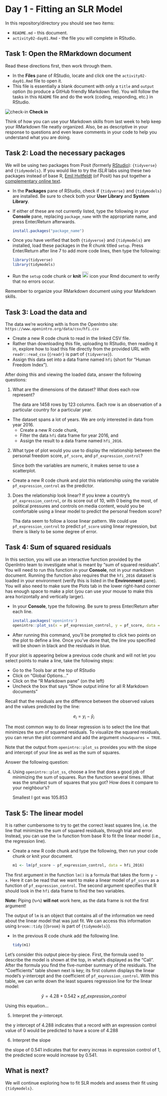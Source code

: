 Day 1 - Fitting an SLR Model
================

In this repository/directory you should see two items:

- `README.md` - this document.
- `activity02-day01.Rmd` - the file you will complete in RStudio.

## Task 1: Open the RMarkdown document

Read these directions first, then work through them.

- In the **Files** pane of RStudio, locate and click one the
  `activity02-day01.Rmd` file to open it.
- This file is essentially a blank document with only a `title` and
  `output` option (to produce a GitHub friendly Markdown file). You will
  follow the tasks in this `README` file and do the work (coding,
  responding, etc.) in RStudio.

![check-in](../README-img/noun-magnifying-glass.png) **Check in**

Think of how you can use your Markdown skills from last week to help
keep your RMarkdown file neatly organized. Also, be as descriptive in
your response to questions and even leave comments in your code to help
you understand what you are doing.

## Task 2: Load the necessary packages

We will be using two packages from Posit (formerly
[RStudio](https://posit.co/)): `{tidyverse}` and `{tidymodels}`. If you
would like to try the *ISLR* labs using these two packages instead of
base R, [Emil Hvitfeldt](https://www.emilhvitfeldt.com/) (of Posit) has
put together a [complementary online
text](https://emilhvitfeldt.github.io/ISLR-tidymodels-labs/index.html).

- In the **Packages** pane of RStudio, check if `{tidyverse}` and
  `{tidymodels}` are installed. Be sure to check both your **User
  Library** and **System Library**.

- If either of these are not currently listed, type the following in
  your **Console** pane, replacing `package_name` with the appropriate
  name, and press Enter/Return afterwards.

  ``` r
  install.packages("package_name")
  ```

- Once you have verified that both `{tidyverse}` and `{tidymodels}` are
  installed, load these packages in the R chunk titled `setup`. Press
  Enter/Return after line 7 to add more code lines, then type the
  following:

  ``` r
  library(tidyverse)
  library(tidymodels)
  ```

- Run the `setup` code chunk or **knit**
  <img src="../README-img/knit-icon.png" alt="knit" width = "20"/> icon
  your Rmd document to verify that no errors occur.

Remember to organize your RMarkdown document using your Markdown skills.

## Task 3: Load the data and

The data we’re working with is from the OpenIntro site:
`https://www.openintro.org/data/csv/hfi.csv`

- Create a new R code chunk to read in the linked CSV file.
- Rather than downloading this file, uploading to RStudio, then reading
  it in, explore how to load this file directly from the provided URL
  with `readr::read_csv` (`{readr}` is part of `{tidyverse}`).
- Assign this data set into a data frame named `hfi` (short for “Human
  Freedom Index”).

After doing this and viewing the loaded data, answer the following
questions:

1.  What are the dimensions of the dataset? What does each row
    represent?
    
    The data are 1458 rows by 123 columns. Each row is an observation of a particular country for a particular year.

- The dataset spans a lot of years. We are only interested in data from
  year 2016.
  - Create a new R code chunk,
  - Filter the data `hfi` data frame for year 2016, and
  - Assign the result to a data frame named `hfi_2016`.

2.  What type of plot would you use to display the relationship between
    the personal freedom score, `pf_score`, and `pf_expression_control`?
    
    Since both the variables are numeric, it makes sense to use a scatterplot.

- Create a new R code chunk and plot this relationship using the
  variable `pf_expression_control` as the predictor.

3.  Does the relationship look linear? If you knew a country’s
    `pf_expression_control`, or its score out of 10, with 0 being the
    most, of political pressures and controls on media content, would
    you be comfortable using a linear model to predict the personal
    freedom score?
    
    Tha data seem to follow a loose linear pattern. We could use `pf_expression_control` to predict `pf_score` using linear regression, but there is likely to be some degree of error.

## Task 4: Sum of squared residuals

In this section, you will use an interactive function provided by the
OpenIntro team to investigate what is meant by “sum of squared
residuals”. You will need to run this function in your **Console**, not
in your markdown document. Running the function also requires that the
`hfi_2016` dataset is loaded in your environment (verify this is listed
in the **Environment** pane). You will also need to make sure the Plots
tab in the lower right-hand corner has enough space to make a plot (you
can use your mouse to make this area horizontally and vertically
larger).

- In your **Console**, type the following. Be sure to press Enter/Return
  after each line.

  ``` r
  install.packages('openintro')
  openintro::plot_ss(x = pf_expression_control, y = pf_score, data = hfi_2016)
  ```

- After running this command, you’ll be prompted to click two points on
  the plot to define a line. Once you’ve done that, the line you
  specified will be shown in black and the residuals in blue.

If your plot is appearing below a previous code chunk and will not let
you select points to make a line, take the following steps:

- Go to the Tools bar at the top of RStudio
- Click on “Global Options…”
- Click on the “R Markdown pane” (on the left)
- Uncheck the box that says “Show output inline for all R Markdown
  documents”

Recall that the residuals are the difference between the observed values
and the values predicted by the line:

$$
  e_i = y_i - \hat{y}_i
$$

The most common way to do linear regression is to select the line that
minimizes the sum of squared residuals. To visualize the squared
residuals, you can rerun the plot command and add the argument
`showSquares = TRUE`.

Note that the output from `openintro::plot_ss` provides you with the
slope and intercept of your line as well as the sum of squares.

Answer the following question:

4.  Using `openintro::plot_ss`, choose a line that does a good job of
    minimizing the sum of squares. Run the function several times. What
    was the smallest sum of squares that you got? How does it compare to
    your neighbour’s?
    
    Smallest I got was 105.853

## Task 5: The linear model

It is rather cumbersome to try to get the correct least squares line,
i.e. the line that minimizes the sum of squared residuals, through trial
and error. Instead, you can use the `lm` function from base R to fit the
linear model (i.e., the regression line).

- Create a new R code chunk and type the following, then run your code
  chunk or knit your document.

  ``` r
  m1 <- lm(pf_score ~ pf_expression_control, data = hfi_2016)
  ```

The first argument in the function `lm()` is a formula that takes the
form `y ~ x`. Here it can be read that we want to make a linear model of
`pf_score` as a function of `pf_expression_control`. The second argument
specifies that R should look in the `hfi` data frame to find the two
variables.

**Note:** Piping (`%>%`) **will not** work here, as the data frame is
not the first argument!

The output of `lm` is an object that contains all of the information we
need about the linear model that was just fit. We can access this
information using `broom::tidy` (`{broom}` is part of `{tidymodels}`).

- In the previous R code chunk add the following line.

  ``` r
  tidy(m1)
  ```

Let’s consider this output piece-by-piece. First, the formula used to
describe the model is shown at the top, in what’s displayed as the
“Call”. After the formula you find the five-number summary of the
residuals. The “Coefficients” table shown next is key; its first column
displays the linear model’s y-intercept and the coefficient of
`pf_expression_control`. With this table, we can write down the least
squares regression line for the linear model:

$$
\hat{y} = 4.28 + 0.542 \times pf\_expression\_control
$$

Using this equation…

5.  Interpret the *y*-intercept.

the y intercept of 4.288 indicates that a record with an expression control value of 0 would be predicted to have a score of 4.288

6.  Interpret the slope

the slope of 0.541 indicates that for every increas in expression control of 1, the predicted score would increase by 0.541.

## What is next?

We will continue exploring how to fit SLR models and assess their fit
using `{tidymodels}`.
